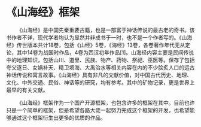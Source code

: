 # 《山海经》框架
&emsp;&emsp;《山海经》是中国先秦重要古籍，也是一部富于神话传说的最古老的奇书。该书作者不详，现代学者均认为显然并非成书于一时，也不是一个作者写的。《山海经》传世版本共计18卷，包括《山经》5卷，《海经》13卷，各卷著作年代无从定论，其中14卷为战国时作品，4卷为西汉初年作品[1]。山海经内容主要是民间传说中的地理知识，包括山川、道里、民族、物产、药物、祭祀、巫医等。保存了包括夸父逐日、女娲补天、精卫填海、大禹治水等相关内容在内的不少脍炙人口的远古神话传说和寓言故事。《山海经》具有非凡的文献价值，对中国古代历史、地理、文化、中外交通、民俗、神话等的研究，均有参考。其中的矿物记录，更是世界上最早的有关文献。

&emsp;&emsp;《山海经》框架作为一个国产开源框架，也包含许多的框架在其中。目前也许只是一个简单的框架，但是希望各路大佬一起努力完成这个框架的开发，也希望能够通过这个框架衍生出更多的优质的作品。